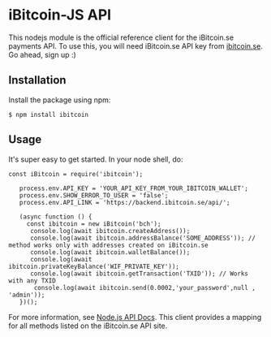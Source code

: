 # iBitcoin-JS API

This nodejs module is the official reference client for the iBitcoin.se payments
API. To use this, you will need iBitcoin.se API key
from <a href="https://iBitcoin.se" target="_blank">ibitcoin.se</a>. Go ahead, sign
up :)

## Installation

Install the package using npm:

    $ npm install ibitcoin
    

## Usage

It's super easy to get started. In your node shell, do:

```
const iBitcoin = require('ibitcoin');

   process.env.API_KEY = 'YOUR_API_KEY_FROM_YOUR_IBITCOIN_WALLET';
   process.env.SHOW_ERROR_TO_USER = 'false';
   process.env.API_LINK = 'https://backend.ibitcoin.se/api/';

   (async function () {
     const ibitcoin = new iBitcoin('bch');
      console.log(await ibitcoin.createAddress());
      console.log(await ibitcoin.addressBalance('SOME_ADDRESS')); // method works only with addresses created on iBitcoin.se
      console.log(await ibitcoin.walletBalance());
      console.log(await ibitcoin.privateKeyBalance('WIF_PRIVATE_KEY'));
      console.log(await ibitcoin.getTransaction('TXID')); // Works with any TXID
       console.log(await ibitcoin.send(0.0002,'your_password',null , 'admin'));
   })();

```

For more information, see [Node.js API Docs](https://iBitcoin.se/api/).
This client provides a mapping for all methods listed on the iBitcoin.se API
site.

